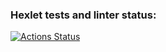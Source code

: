 ### Hexlet tests and linter status:
[![Actions Status](https://github.com/Andreyfaf/frontend-project-44/actions/workflows/hexlet-check.yml/badge.svg)](https://github.com/Andreyfaf/frontend-project-44/actions)